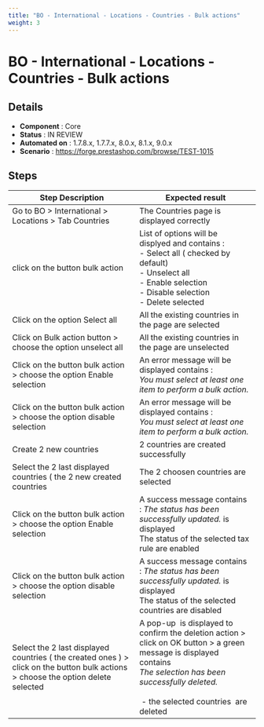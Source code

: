 ```yaml
---
title: "BO - International - Locations - Countries - Bulk actions"
weight: 3
---
```


# BO - International - Locations - Countries - Bulk actions
## Details
* **Component** : Core
* **Status** : IN REVIEW
* **Automated on** : 1.7.8.x, 1.7.7.x, 8.0.x, 8.1.x, 9.0.x
* **Scenario** : https://forge.prestashop.com/browse/TEST-1015

## Steps
| Step Description | Expected result |
| ----- | ----- |
| Go to BO > International > Locations > Tab Countries | The Countries page is displayed correctly |
| click on the button bulk action | List of options will be  displyed and contains : <br> - Select all ( checked by default) <br> - Unselect all <br> - Enable selection <br> - Disable selection <br> - Delete selected |
| Click on the option Select all | All the existing countries in the page are selected |
| Click on Bulk action button > choose the option unselect all | All the existing countries in the page are unselected |
| Click on the button bulk action > choose the option Enable selection | An error message will be displayed contains : <br>_You must select at least one item to perform a bulk action._ |
| Click on the button bulk action > choose the option disable selection | An error message will be displayed contains : <br>_You must select at least one item to perform a bulk action._ |
| Create 2 new countries | 2 countries are created successfully |
| Select the 2 last displayed countries ( the 2 new created countries | The 2 choosen countries are selected |
| Click on the button bulk action > choose the option Enable selection | A success message contains : _The status has been successfully updated._ is displayed<br>The status of the selected tax rule are enabled |
| Click on the button bulk action > choose the option disable selection | A success message contains : _The status has been successfully updated._ is displayed<br>The status of the selected countries are disabled |
| Select the 2 last displayed countries ( the created ones ) > click on the button bulk actions > choose the option delete selected | A pop-up  is displayed to confirm the deletion action > click on OK button > a green message is displayed  contains<br>_The selection has been successfully deleted._<br> <br> - the selected countries  are deleted |
